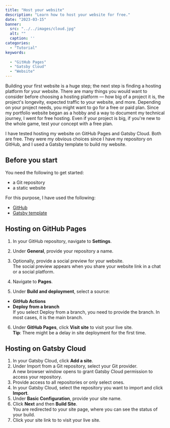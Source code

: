 ```yaml
---
title: "Host your website"
description: "Learn how to host your website for free."
date: "2023-03-15"
banner:
  src: "../../images/cloud.jpg"
  alt: ""
  caption: ''
categories:
  - "Tutorial"
keywords:
  
  - "GitHub Pages"
  - "Gatsby Cloud"
  - "Website"
---
```

Building your first website is a huge step; the next step is finding a hosting platform for your website. There are many things you would want to consider before choosing a hosting platform — how big of a project it is, the project's longevity, expected traffic to your website, and more. Depending on your project needs, you might want to go for a free or paid plan. Since my portfolio website began as a hobby and a way to document my technical journey, I went for free hosting. Even if your project is big, if you're new to the whole game, test your concept with a free plan.

I have tested hosting my website on GitHub Pages and Gatsby Cloud. Both are free. They were my obvious choices since I have my repository on GitHub, and I used a Gatsby template to build my website.  


## Before you start

You need the following to get started:

- a Git repository
- a static website

For this purpose, I have used the following:

- [GitHub](https://github.com/)
- [Gatsby template](https://renishya.com/create-a-portfolio-website/)


## Hosting on GitHub Pages
1. In your GitHub repository, navigate to **Settings**.
2. Under **General**, provide your repository a name.
3. Optionally, provide a social preview for your website.<br/> 
   The social preview appears when you share your website link in a chat or a social platform.

4. Navigate to **Pages**.
5. Under **Build and deployment**, select a source:
- **GitHub Actions**
- **Deploy from a branch** <br/>
  If you select Deploy from a branch, you need to provide the branch. In most cases, it is the main branch.
6. Under **GitHub Pages**, click **Visit site** to visit your live site.<br/>
   **Tip**: There might be a delay in site deployment for the first time.

## Hosting on Gatsby Cloud

1. In your Gatsby Cloud, click **Add a site**.
2. Under Import from a Git repository, select your Git provider.<br/>
   A new browser window opens to grant Gatsby Cloud permission to access your repository.
3. Provide access to all repositories or only select ones.
4. In your Gatsby Cloud, select the repository you want to import and click **Import**.
5. Under **Basic Configuration**, provide your site name.
6. Click **Next** and then **Build Site**.<br/>
   You are redirected to your site page, where you can see the status of your build.
7. Click your site link to to visit your live site. 